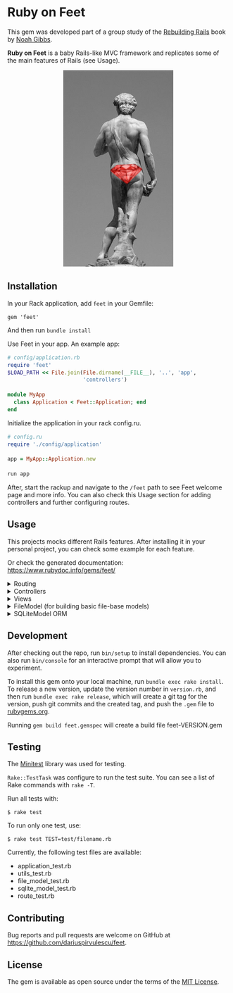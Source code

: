 # Ruby on Feet
This gem was developed part of a group study of the [Rebuilding Rails](https://rebuilding-rails.com/) book by [Noah Gibbs](https://github.com/noahgibbs).

**Ruby on Feet** is a baby Rails-like MVC framework and replicates some of the main features of Rails (see Usage).

<p align="center">
  <img src="public/cover.png" width="250" height="446" />
</p>

## Installation

In your Rack application, add `feet` in your Gemfile:

```
gem 'feet'
```

And then run `bundle install`
 
Use Feet in your app. An example app:

```ruby
# config/application.rb
require 'feet'
$LOAD_PATH << File.join(File.dirname(__FILE__), '..', 'app',
                        'controllers')

module MyApp
  class Application < Feet::Application; end
end
```

Initialize the application in your rack config.ru. 

```ruby
# config.ru
require './config/application'

app = MyApp::Application.new

run app
```

After, start the rackup and navigate to the `/feet` path to see Feet welcome page and more info.
You can also check this Usage section for adding controllers and further configuring routes.


## Usage

This projects mocks different Rails features. After installing it in your personal project, you can check some example for each feature.

Or check the generated documentation: https://www.rubydoc.info/gems/feet/

<details>
  <summary>Routing</summary>

  Map different routes to their controller action.
  Similar to Rails.

  ```ruby
  # config.ru
  app.route do
      root 'home#index'

      match 'posts', 'posts#index'
      match 'posts/:id', 'posts#new_post', via: 'POST' # Use different HTTP verb with the `via` option
      match 'posts/:id', 'posts#show'

      # Get all the default resources with the `resource` method
      resource 'article'
  
      # Or just assign default routes
      match ":controller/:id/:action.(:type)?"
      match ':controller/:id/:action'
      match ':controller/:id',
              default: { 'action' => 'show' }

  end
  ```
  Other methods of Feet's `RouteObject`: https://www.rubydoc.info/gems/feet/Feet/RouteObject

</details>

<details>
  <summary>Controllers</summary>
  
  ```ruby
  # app/controllers/posts_controller.rb
  class PostsController < Feet::Controller
    def show
      render :show
    end

    def index
      render :index
    end
  end
  ```
</details>

<details>
    <summary>Views</summary>

  ```ruby
  # app/views/posts/show.html.erb
  <h1><%= @post['title'] %></h1>
  <p> <%= @post['body'] %></p>
  ```
</details>

<details>
  <summary>FileModel (for building basic file-base models)</summary>
  <br />
  Create a directory to store the files. Each file will be a row on the DB

  The number in the file name will be the `id` of that record

  ```ruby
  # db/posts/1.json
  {
    "title": "Ruby on Feet",
    "body": "..."
  }
  ```

  Then use the `FileModel` to do CRUD operations

  ```ruby
  # app/controllers/post_controller.rb
  def index
      @posts = FileModel.all
      render :index
  end
  ```
</details>

<details>
    <summary>SQLiteModel ORM</summary>

  First, create and run a mini migration to initiate the DB (test.db) and create the table (my_table). Modify the DB and table name.
  ```ruby
    # mini_migration.rb
    require 'sqlite3'

    conn = SQLite3::Database.new 'test.db'
    conn.execute <<~SQL
      create table my_table (
        id INTEGER PRIMARY KEY,
        posted INTEGER,
        title VARCHAR(30),
        body VARCHAR(32000)
      );
    SQL
  ```
  Run the migration

    $ ruby mini_migration.rb

  ```ruby
  # app/my_table.rb
  require 'feet/sqlite_model'

  class MyTable < Feet::Model::SQLiteModel; end

  # You can add a seed method on MyTable
  MyTable.class_eval do
    def self.seed
      MyTable.create "title" => "Ruby on Feet", "posted" => 1,"body" => "..."
    end
  end
  ```

  Then you can use MyTable in your controller to handle your DB entries

  ```ruby
  # app/controller/post_controller.rb
  require_relative '../my_table'
  class PostsController < Feet::Controller
      def show
        @post = MyTable.find(params['id'])
        render :show
      end
      def index
          @posts = MyTable.all
          render :index
      end
      def create
        @post = MyTable.seed
        render :show
      end
  end
  ```
  Check other methods of `SQLiteModel`: https://www.rubydoc.info/gems/feet/Feet/Model/SQLiteModel.

</details>

## Development

After checking out the repo, run `bin/setup` to install dependencies. You can also run `bin/console` for an interactive prompt that will allow you to experiment.

To install this gem onto your local machine, run `bundle exec rake install`. To release a new version, update the version number in `version.rb`, and then run `bundle exec rake release`, which will create a git tag for the version, push git commits and the created tag, and push the `.gem` file to [rubygems.org](https://rubygems.org).

Running `gem build feet.gemspec` will create a build file feet-VERSION.gem

## Testing
The [Minitest](http://docs.seattlerb.org/minitest/) library was used for testing.

`Rake::TestTask` was configure to run the test suite. You can see a list of Rake commands with `rake -T`.

Run all tests with:

    $ rake test

To run only one test, use:

    $ rake test TEST=test/filename.rb


Currently, the following test files are available:
- application_test.rb
- utils_test.rb
- file_model_test.rb
- sqlite_model_test.rb
- route_test.rb

## Contributing

Bug reports and pull requests are welcome on GitHub at https://github.com/dariuspirvulescu/feet.

## License

The gem is available as open source under the terms of the [MIT License](https://opensource.org/licenses/MIT).


<!-- TODO: -->
<!-- Fix FileModel so to work with multiple models, not just quotes -->
<!-- Remove @route comment from RouteObject -->
<!-- Deploy the gem to rubygems org https://guides.rubygems.org/publishing/ -->
<!-- CHECK README FOR ANY ERROR instructions -->
<!-- Add content to the Welcome page -->
